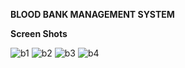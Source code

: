 **BLOOD BANK MANAGEMENT SYSTEM** 

**Screen Shots**


![b1](https://user-images.githubusercontent.com/96366379/167254400-fdb3fcbe-63c5-433d-a870-142bf6b91424.png)
![b2](https://user-images.githubusercontent.com/96366379/167254402-97d593b5-d4d7-43fb-ae42-cc4637dfafdc.png)
![b3](https://user-images.githubusercontent.com/96366379/167254403-bb9f977b-db15-46d3-a2a9-7c65ba982f3d.png)
![b4](https://user-images.githubusercontent.com/96366379/167254405-69c78038-db6d-4cdd-98f5-2bd0b7f07051.png)


<!-- bot

[![Deploy to heroku](https://www.herokucdn.com/deploy/button.svg)](https://heroku.com/deploy?template=https://github.com/TManoj03/BloodBank) -->
